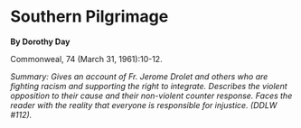 Southern Pilgrimage
===================

**By Dorothy Day**

Commonweal, 74 (March 31, 1961):10-12.

*Summary: Gives an account of Fr. Jerome Drolet and others who are
fighting racism and supporting the right to integrate. Describes the
violent opposition to their cause and their non-violent counter
response. Faces the reader with the reality that everyone is responsible
for injustice. (DDLW \#112).*


